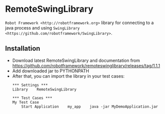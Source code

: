 RemoteSwingLibrary
==================

`Robot Framework <http://robotframework.org>` library for connecting to a java process and using `SwingLibrary <https://github.com/robotframework/SwingLibrary>`.

Installation
------------

* Download latest RemoteSwingLibrary and documentation from https://github.com/robotframework/remoteswinglibrary/releases/tag/1.1.1
* Add downloaded jar to PYTHONPATH
* After that, you can import the library in your test cases:
    ```
    *** Settings ***
    Library    RemoteSwingLibrary
    
    *** Test Cases ***
    My Test Case
        Start Application    my_app    java -jar MyDemoApplication.jar
    ```
